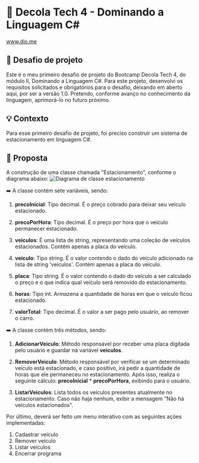 # 🚀 Decola Tech 4 - Dominando a Linguagem C#
www.dio.me

## 🌟 Desafio de projeto
Este é o meu primeiro desafio de projeto do Bootcamp Decola Tech 4, do módulo II, Dominando a Linguagem C#. Para este projeto, desenvolvi os requisitos solicitados e obrigatórios para o desafio, deixando em aberto aqui, por ser a versão 1.0. Pretendo, conforme avanço no conhecimento da linguagem, aprimorá-lo no futuro próximo.

## 💡 Contexto
Para esse primeiro desafio de projeto, foi preciso construir um sistema de estacionamento em linguagem C#.

## 📌 Proposta
A construção de uma classe chamada "Estacionamento", conforme o diagrama abaixo:
![Diagrama de classe estacionamento](diagrama_classe_estacionamento.png)

➡️ A classe contém sete variáveis, sendo:

1) **precoInicial**: Tipo decimal. É o preço cobrado para deixar seu veículo estacionado.

2) **precoPorHora**: Tipo decimal. É o preço por hora que o veículo permanecer estacionado.

3) **veiculos**: É uma lista de string, representando uma coleção de veículos estacionados. Contém apenas a placa do veículo.

4) **veiculo**: Tipo string. É o valor contendo o dado do veículo adicionado na lista de string 'veiculos'. Contém apenas a placa do veículo.

5) **placa**: Tipo string. É o valor contendo o dado do veículo a ser calculado o preço e o que indica qual veículo será removido do estacionamento.

6) **horas**: Tipo int. Armazena a quantidade de horas em que o veículo ficou estacionado.

7) **valorTotal**: Tipo decimal. É o valor a ser pago pelo usuário, ao remover o carro.

➡️ A classe contém três métodos, sendo:

1) **AdicionarVeiculo**: Método responsável por receber uma placa digitada pelo usuário e guardar na variável **veiculos**.

2) **RemoverVeiculo**: Método responsável por verificar se um determinado veículo está estacionado, e caso positivo, irá pedir a quantidade de horas que ele permaneceu no estacionamento. Após isso, realiza o seguinte cálculo: **precoInicial** * **precoPorHora**, exibindo para o usuário.

3) **ListarVeiculos**: Lista todos os veículos presentes atualmente no estacionamento. Caso não haja nenhum, exibir a mensagem "Não há veículos estacionados".

Por último, deverá ser feito um menu interativo com as seguintes ações implementadas:
1. Cadastrar veículo
2. Remover veículo
3. Listar veículos
4. Encerrar programa
